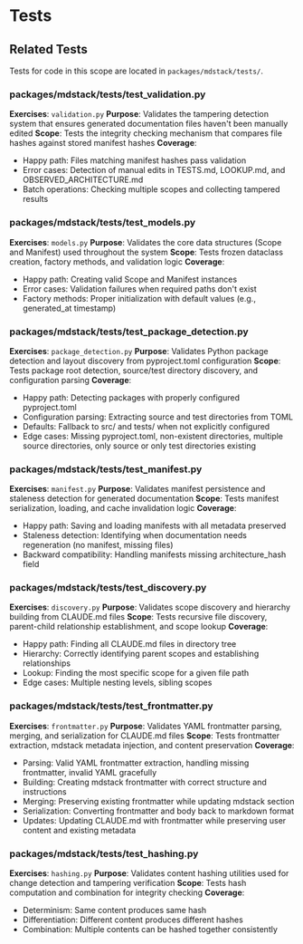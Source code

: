 # Tests

## Related Tests

Tests for code in this scope are located in `packages/mdstack/tests/`.

### packages/mdstack/tests/test_validation.py
**Exercises**: `validation.py`
**Purpose**: Validates the tampering detection system that ensures generated documentation files haven't been manually edited
**Scope**: Tests the integrity checking mechanism that compares file hashes against stored manifest hashes
**Coverage**: 
- Happy path: Files matching manifest hashes pass validation
- Error cases: Detection of manual edits in TESTS.md, LOOKUP.md, and OBSERVED_ARCHITECTURE.md
- Batch operations: Checking multiple scopes and collecting tampered results

### packages/mdstack/tests/test_models.py
**Exercises**: `models.py`
**Purpose**: Validates the core data structures (Scope and Manifest) used throughout the system
**Scope**: Tests frozen dataclass creation, factory methods, and validation logic
**Coverage**:
- Happy path: Creating valid Scope and Manifest instances
- Error cases: Validation failures when required paths don't exist
- Factory methods: Proper initialization with default values (e.g., generated_at timestamp)

### packages/mdstack/tests/test_package_detection.py
**Exercises**: `package_detection.py`
**Purpose**: Validates Python package detection and layout discovery from pyproject.toml configuration
**Scope**: Tests package root detection, source/test directory discovery, and configuration parsing
**Coverage**:
- Happy path: Detecting packages with properly configured pyproject.toml
- Configuration parsing: Extracting source and test directories from TOML
- Defaults: Fallback to src/ and tests/ when not explicitly configured
- Edge cases: Missing pyproject.toml, non-existent directories, multiple source directories, only source or only test directories existing

### packages/mdstack/tests/test_manifest.py
**Exercises**: `manifest.py`
**Purpose**: Validates manifest persistence and staleness detection for generated documentation
**Scope**: Tests manifest serialization, loading, and cache invalidation logic
**Coverage**:
- Happy path: Saving and loading manifests with all metadata preserved
- Staleness detection: Identifying when documentation needs regeneration (no manifest, missing files)
- Backward compatibility: Handling manifests missing architecture_hash field

### packages/mdstack/tests/test_discovery.py
**Exercises**: `discovery.py`
**Purpose**: Validates scope discovery and hierarchy building from CLAUDE.md files
**Scope**: Tests recursive file discovery, parent-child relationship establishment, and scope lookup
**Coverage**:
- Happy path: Finding all CLAUDE.md files in directory tree
- Hierarchy: Correctly identifying parent scopes and establishing relationships
- Lookup: Finding the most specific scope for a given file path
- Edge cases: Multiple nesting levels, sibling scopes

### packages/mdstack/tests/test_frontmatter.py
**Exercises**: `frontmatter.py`
**Purpose**: Validates YAML frontmatter parsing, merging, and serialization for CLAUDE.md files
**Scope**: Tests frontmatter extraction, mdstack metadata injection, and content preservation
**Coverage**:
- Parsing: Valid YAML frontmatter extraction, handling missing frontmatter, invalid YAML gracefully
- Building: Creating mdstack frontmatter with correct structure and instructions
- Merging: Preserving existing frontmatter while updating mdstack section
- Serialization: Converting frontmatter and body back to markdown format
- Updates: Updating CLAUDE.md with frontmatter while preserving user content and existing metadata

### packages/mdstack/tests/test_hashing.py
**Exercises**: `hashing.py`
**Purpose**: Validates content hashing utilities used for change detection and tampering verification
**Scope**: Tests hash computation and combination for integrity checking
**Coverage**:
- Determinism: Same content produces same hash
- Differentiation: Different content produces different hashes
- Combination: Multiple contents can be hashed together consistently